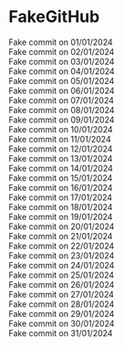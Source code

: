 # FakeGitHub

Fake commit on 01/01/2024  
Fake commit on 02/01/2024  
Fake commit on 03/01/2024  
Fake commit on 04/01/2024  
Fake commit on 05/01/2024  
Fake commit on 06/01/2024  
Fake commit on 07/01/2024  
Fake commit on 08/01/2024  
Fake commit on 09/01/2024  
Fake commit on 10/01/2024  
Fake commit on 11/01/2024  
Fake commit on 12/01/2024  
Fake commit on 13/01/2024  
Fake commit on 14/01/2024  
Fake commit on 15/01/2024  
Fake commit on 16/01/2024  
Fake commit on 17/01/2024  
Fake commit on 18/01/2024  
Fake commit on 19/01/2024  
Fake commit on 20/01/2024  
Fake commit on 21/01/2024  
Fake commit on 22/01/2024  
Fake commit on 23/01/2024  
Fake commit on 24/01/2024  
Fake commit on 25/01/2024  
Fake commit on 26/01/2024  
Fake commit on 27/01/2024  
Fake commit on 28/01/2024  
Fake commit on 29/01/2024  
Fake commit on 30/01/2024  
Fake commit on 31/01/2024  
